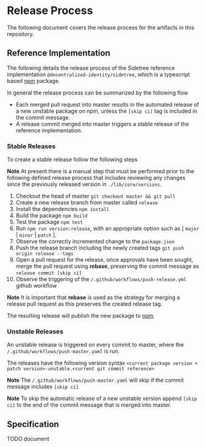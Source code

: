 # Release Process

The following document covers the release process for the artifacts in this repository.

## Reference Implementation

The following details the release process of the Sidetree reference implementation `@decentralized-identity/sidetree`, which is a typescript based [npm](https://www.npmjs.com/) package.

In general the release process can be summarized by the following flow
- Each merged pull request into master results in the automated release of a new unstable package on npm, unless the `[skip ci]` tag is included in the commit message.
- A release commit merged into master triggers a stable release of the reference implementation.

### Stable Releases

To create a stable release follow the following steps

**Note** At present there is a manual step that must be performed prior to the following defined release process that includes reviewing any changes
since the previously released version in `./lib/core/versions`.

1. Checkout the head of master `git checkout master && git pull`
2. Create a new release branch from master called `release`
3. Install the dependencies `npm install`
5. Build the package `npm build`
6. Test the package `npm test`
7. Run `npm run version:release`, with an appropriate option such as [ `major` | `minor` | `patch` ].
8. Observe the correctly incremented change to the `package.json`
9. Push the release branch including the newly created tags `git push origin release --tags`
10. Open a pull request for the release, once approvals have been sought, merge the pull request using **rebase**,
    preserving the commit message as `release commit [skip ci]`
11. Observe the triggering of the `/.github/workflows/push-release.yml` github workflow

**Note** It is important that **rebase** is used as the strategy for merging a release pull request as this preserves the created release tag.


The resulting release will publish the new package to [npm](https://www.npmjs.com/).

### Unstable Releases

An unstable release is triggered on every commit to master, where the `/.github/workflows/push-master.yaml` is run.

The releases have the following version syntax `<current package version + patch version>-unstable.<current git commit reference>`

**Note** The `/.github/workflows/push-master.yaml` will skip if the commit message includes `[skip ci]`

**Note** To skip the automatic release of a new unstable version append `[skip ci]` to the end of the commit message
that is merged into master.

## Specification

TODO document